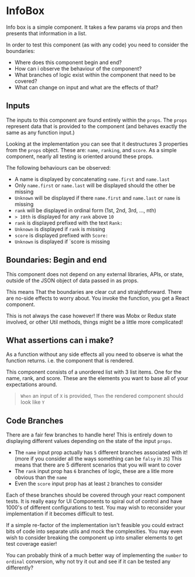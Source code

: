 # InfoBox

Info box is a simple component. It takes a few params via props and then presents that information in a list.

In order to test this component (as with any code) you need to consider the boundaries:
- Where does this component begin and end?
- How can i observe the behaviour of the component?
- What branches of logic exist within the component that need to be covered?
- What can change on input and what are the effects of that?

## Inputs

The inputs to this component are found entirely within the `props`. The `props` represent data that is provided to the component (and behaves exactly the same as any function input.)

Looking at the implementation you can see that it destructures 3 properties from the `props` object. These are: `name`, `ranking`, and `score`. As a simple component, nearly all testing is oriented around these props.

The following behaviours can be observed:
- A name is displayed by concatenating `name.first` and `name.last`
- Only `name.first` or `name.last` will be displayed should the other be missing
- `Unknown` will be displayed if there `name.first` and `name.last` or `name` is missing
- `rank` will be displayed in ordinal form (1st, 2nd, 3rd, ..., nth)
- `> 10th` is displayed for any `rank` above `10`
- `rank` is displayed prefixed with the text `Rank:`
- `Unknown` is displayed if `rank` is missing
- `score` is displayed prefixed with `Score:`
- `Unknown` is displayed if `score is missing


## Boundaries: Begin and end

This component does not depend on any external libraries, APIs, or state, outside of the JSON object of data passed in as props.

This means That the boundaries are clear cut and straightforward. There are no-side effects to worry about. You invoke the function, you get a React component.

This is not always the case however! If there was Mobx or Redux state involved, or other Util methods, things might be a little more complicated!

## What assertions can i make?

As a function without any side effects all you need to observe is what the function returns. i.e. the component that is rendered.

This component consists of a unordered list with 3 list items. One for the name, rank, and score. These are the elements you want to base all of your expectations around.

> `When` an input of `X` is provided, `Then` the rendered component should look like `Y`

## Code Branches

There are a fair few branches to handle here! This is entirely down to displaying different values depending on the state of the input `props`.

- The `name` input prop actually has `5` different branches associated with it! (more if you consider all the ways something can be `falsy` in `JS`) This means that there are 5 different scenarios that you will want to cover
- The `rank` input prop has `6` branches of logic, these are a litle more obvious than the `name`
- Even the `score` input prop has at least `2` branches to consider

Each of these branches should be covered through your react component tests. It is really easy for UI Components to spiral out of control and have 1000's of different configurations to test. You may wish to reconsider your implementation if it becomes difficult to test.

If a simple re-factor of the implementation isn't feasible you could extract bits of code into separate utils and mock the complexities. You may even wish to consider breaking the component up into smaller elements to get test coverage easier!

You can probably think of a much better way of implementing the `number` to `ordinal` conversion, why not try it out and see if it can be tested any differently?
